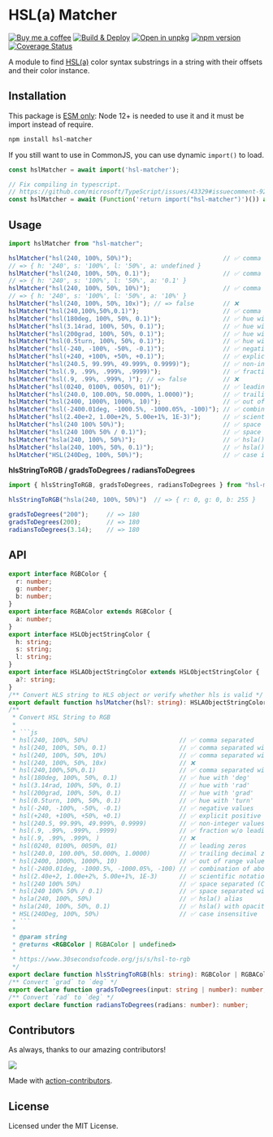 HSL(a) Matcher
===

[![Buy me a coffee](https://img.shields.io/badge/Buy%20me%20a%20coffee-048754?logo=buymeacoffee)](https://jaywcjlove.github.io/#/sponsor)
[![Build & Deploy](https://github.com/jaywcjlove/hsl-matcher/actions/workflows/ci.yml/badge.svg)](https://github.com/jaywcjlove/hsl-matcher/actions/workflows/ci.yml)
[![Open in unpkg](https://img.shields.io/badge/Open%20in-unpkg-blue)](https://uiwjs.github.io/npm-unpkg/#/pkg/hsl-matcher/file/README.md)
[![npm version](https://img.shields.io/npm/v/hsl-matcher.svg)](https://www.npmjs.com/package/hsl-matcher)
[![Coverage Status](https://jaywcjlove.github.io/hsl-matcher/badges.svg)](https://jaywcjlove.github.io/hsl-matcher/lcov-report/)

A module to find [HSL(a)](https://www.w3.org/TR/css-color-4/#the-hsl-notation) color syntax substrings in a string with their offsets and their color instance.

## Installation

This package is [ESM only](https://gist.github.com/sindresorhus/a39789f98801d908bbc7ff3ecc99d99c): Node 12+ is needed to use it and it must be import instead of require.

```bash
npm install hsl-matcher
```

If you still want to use in CommonJS, you can use dynamic `import()` to load.

```js
const hslMatcher = await import('hsl-matcher');

// Fix compiling in typescript.
// https://github.com/microsoft/TypeScript/issues/43329#issuecomment-922544562
const hslMatcher = await (Function('return import("hsl-matcher")')()) as Promise<typeof import("hsl-matcher")>;
```

## Usage

```js
import hslMatcher from "hsl-matcher";

hslMatcher("hsl(240, 100%, 50%)");                         // ✅ comma separated
// => { h: '240', s: '100%', l: '50%', a: undefined }
hslMatcher("hsl(240, 100%, 50%, 0.1)");                    // ✅ comma separated with opacity
// => { h: '240', s: '100%', l: '50%', a: '0.1' }
hslMatcher("hsl(240, 100%, 50%, 10%)");                    // ✅ comma separated with % opacity
// => { h: '240', s: '100%', l: '50%', a: '10%' }
hslMatcher("hsl(240, 100%, 50%, 10x)"); // => false        // ❌
hslMatcher("hsl(240,100%,50%,0.1)");                       // ✅ comma separated without spaces
hslMatcher("hsl(180deg, 100%, 50%, 0.1)");                 // ✅ hue with 'deg'
hslMatcher("hsl(3.14rad, 100%, 50%, 0.1)");                // ✅ hue with 'rad'
hslMatcher("hsl(200grad, 100%, 50%, 0.1)");                // ✅ hue with 'grad'
hslMatcher("hsl(0.5turn, 100%, 50%, 0.1)");                // ✅ hue with 'turn'
hslMatcher("hsl(-240, -100%, -50%, -0.1)");                // ✅ negative values
hslMatcher("hsl(+240, +100%, +50%, +0.1)");                // ✅ explicit positive sign
hslMatcher("hsl(240.5, 99.99%, 49.999%, 0.9999)");         // ✅ non-integer values
hslMatcher("hsl(.9, .99%, .999%, .9999)");                 // ✅ fraction w/o leading zero
hslMatcher("hsl(.9, .99%, .999%, )"); // => false          // ❌
hslMatcher("hsl(0240, 0100%, 0050%, 01)");                 // ✅ leading zeros
hslMatcher("hsl(240.0, 100.00%, 50.000%, 1.0000)");        // ✅ trailing decimal zeros
hslMatcher("hsl(2400, 1000%, 1000%, 10)");                 // ✅ out of range values
hslMatcher("hsl(-2400.01deg, -1000.5%, -1000.05%, -100)"); // ✅ combination of above
hslMatcher("hsl(2.40e+2, 1.00e+2%, 5.00e+1%, 1E-3)");      // ✅ scientific notation
hslMatcher("hsl(240 100% 50%)");                           // ✅ space separated (CSS Color Level 4)
hslMatcher("hsl(240 100% 50% / 0.1)");                     // ✅ space separated with opacity
hslMatcher("hsla(240, 100%, 50%)");                        // ✅ hsla() alias
hslMatcher("hsla(240, 100%, 50%, 0.1)");                   // ✅ hsla() with opacity
hslMatcher("HSL(240Deg, 100%, 50%)");                      // ✅ case insensitive
```

**hlsStringToRGB / gradsToDegrees / radiansToDegrees**

```js
import { hlsStringToRGB, gradsToDegrees, radiansToDegrees } from "hsl-matcher";

hlsStringToRGB("hsla(240, 100%, 50%)")  // => { r: 0, g: 0, b: 255 }

gradsToDegrees("200");     // => 180
gradsToDegrees(200);       // => 180
radiansToDegrees(3.14);    // => 180
```

## API

```ts
export interface RGBColor {
  r: number;
  g: number;
  b: number;
}
export interface RGBAColor extends RGBColor {
  a: number;
}
export interface HSLObjectStringColor {
  h: string;
  s: string;
  l: string;
}
export interface HSLAObjectStringColor extends HSLObjectStringColor {
  a?: string;
}
/** Convert HLS string to HLS object or verify whether hls is valid */
export default function hslMatcher(hsl?: string): HSLAObjectStringColor | undefined;
/**
 * Convert HSL String to RGB
 *
 * ```js
 * hsl(240, 100%, 50%)                         // ✅ comma separated
 * hsl(240, 100%, 50%, 0.1)                    // ✅ comma separated with opacity
 * hsl(240, 100%, 50%, 10%)                    // ✅ comma separated with % opacity
 * hsl(240, 100%, 50%, 10x)                    // ❌
 * hsl(240,100%,50%,0.1)                       // ✅ comma separated without spaces
 * hsl(180deg, 100%, 50%, 0.1)                 // ✅ hue with 'deg'
 * hsl(3.14rad, 100%, 50%, 0.1)                // ✅ hue with 'rad'
 * hsl(200grad, 100%, 50%, 0.1)                // ✅ hue with 'grad'
 * hsl(0.5turn, 100%, 50%, 0.1)                // ✅ hue with 'turn'
 * hsl(-240, -100%, -50%, -0.1)                // ✅ negative values
 * hsl(+240, +100%, +50%, +0.1)                // ✅ explicit positive sign
 * hsl(240.5, 99.99%, 49.999%, 0.9999)         // ✅ non-integer values
 * hsl(.9, .99%, .999%, .9999)                 // ✅ fraction w/o leading zero
 * hsl(.9, .99%, .999%, )                      // ❌
 * hsl(0240, 0100%, 0050%, 01)                 // ✅ leading zeros
 * hsl(240.0, 100.00%, 50.000%, 1.0000)        // ✅ trailing decimal zeros
 * hsl(2400, 1000%, 1000%, 10)                 // ✅ out of range values
 * hsl(-2400.01deg, -1000.5%, -1000.05%, -100) // ✅ combination of above
 * hsl(2.40e+2, 1.00e+2%, 5.00e+1%, 1E-3)      // ✅ scientific notation
 * hsl(240 100% 50%)                           // ✅ space separated (CSS Color Level 4)
 * hsl(240 100% 50% / 0.1)                     // ✅ space separated with opacity
 * hsla(240, 100%, 50%)                        // ✅ hsla() alias
 * hsla(240, 100%, 50%, 0.1)                   // ✅ hsla() with opacity
 * HSL(240Deg, 100%, 50%)                      // ✅ case insensitive
 * ```
 *
 * @param string
 * @returns <RGBColor | RGBAColor | undefined>
 *
 * https://www.30secondsofcode.org/js/s/hsl-to-rgb
 */
export declare function hlsStringToRGB(hls: string): RGBColor | RGBAColor | undefined;
/** Convert `grad` to `deg` */
export declare function gradsToDegrees(input: string | number): number;
/** Convert `rad` to `deg` */
export declare function radiansToDegrees(radians: number): number;
```

## Contributors

As always, thanks to our amazing contributors!

<a href="https://github.com/jaywcjlove/hsl-matcher/graphs/contributors">
  <img src="https://jaywcjlove.github.io/hsl-matcher/CONTRIBUTORS.svg" />
</a>

Made with [action-contributors](https://github.com/jaywcjlove/github-action-contributors).

## License

Licensed under the MIT License.
